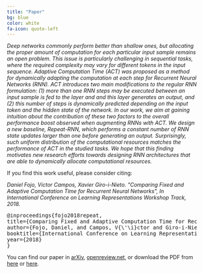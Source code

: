```yaml
---
title: "Paper"
bg: blue
color: white
fa-icon: quote-left
---
```


*Deep networks commonly perform better than shallow ones, but allocating the proper amount of computation for each particular input sample remains an open problem. This issue is particularly challenging in sequential tasks, where the required complexity may vary for different tokens in the input sequence. Adaptive Computation Time (ACT) was proposed as a method for dynamically adapting the computation at each step for Recurrent Neural Networks (RNN). ACT introduces two main modifications to the regular RNN formulation: (1) more than one RNN steps may be executed between an input sample is fed to the layer and and this layer generates an output, and (2) this number of steps is dynamically predicted depending on the input token and the hidden state of the network. In our work, we aim at gaining intuition about the contribution of these two factors to the overall performance boost observed when augmenting RNNs with ACT. We design a new baseline, Repeat-RNN, which performs a constant number of RNN state updates larger than one before generating an output. Surprisingly, such uniform distribution of the computational resources matches the performance of ACT in the studied tasks. We hope that this finding motivates new research efforts towards designing RNN architectures that are able to dynamically allocate computational resources.*


If you find this work useful, please consider citing:

<i>
Daniel Fojo, Victor Campos, Xavier Giro-i-Nieto. "Comparing Fixed and Adaptive Computation Time for Recurrent Neural Networks", In International Conference on Learning Representations Workshop Track, 2018.
</i>

<pre>
@inproceedings{fojo2018repeat,
title={Comparing Fixed and Adaptive Computation Time for Recurrent Neural Networks},
author={Fojo, Daniel, and Campos, V{\'\i}ctor and Giro-i-Nieto, Xavier},
booktitle={International Conference on Learning Representations Workshop Track},
year={2018}
}
</pre>



You can find our paper in [arXiv](https://arxiv.org/abs/1803.08165), [openreview.net](https://openreview.net/forum?id=SkZq3vyDf), or download the PDF from [here](https://github.com/imatge-upc/danifojo-2018-repeatrnn/raw/master/fojo-2018-iclrw-repeatrnn.pdf) or [here](https://openreview.net/pdf?id=SkZq3vyDf).
